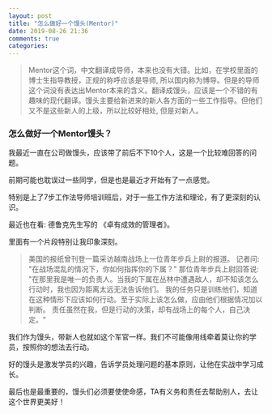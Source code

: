 ```yaml
---
layout: post
title: "怎么做好一个馒头(Mentor)"
date: 2019-08-26 21:36
comments: true
categories: 
---
```


> Mentor这个词，中文翻译成导师，本来也没有大错。比如，在学校里面的博士生指导教授，正规的称呼应该是导师, 所以国内称为博导。但是的导师这个词没有表达出Mentor本来的含义。翻译成馒头，应该是一个不错的有趣味的现代翻译。馒头主要给新进来的新人各方面的一些工作指导。但他们又不是这些新人的上级，所以比较好相处, 但是对新人。

### 怎么做好一个Mentor馒头？

我最近一直在公司做馒头，应该带了前后不下10个人，这是一个比较难回答的问题。

前期可能也耽误过一些同学，但是也是最近才开始有了一点感觉。

特别是上了7步工作法导师培训班后，对于一些工作方法和理论，有了更深刻的认识。

最近也在看: 德鲁克先生写的 《卓有成效的管理者》。

里面有一个片段特别让我印象深刻。

> 美国的报纸曾刊登一篇采访越南战场上一位青年步兵上尉的报道。
> 记者问: "在战场混乱的情况下，你如何指挥你的下属？"
> 那位青年步兵上尉回答说: "在那里我是唯一的负责人。当我的下属在丛林中遭遇敌人，却不知该怎么行动时，我也因为距离太远无法告诉他们。
> 我的任务只是训练他们，知道在这种情形下应该如何行动。至于实际上该怎么做，应由他们根据情况加以判断。
> 责任虽然在我，但是行动的决策，却有战场上的每个人，自己决定。"

我们作为馒头，带新人也就如这个军官一样。我们不可能像用线牵着莫让你的学员，按照你的想法去行动。

好的馒头是激发学员的兴趣，告诉学员处理问题的基本原则，让他在实战中学习成长。

​最后也是最重要的，馒头们必须要使使命感，TA有义务和责任去帮助别人，去让这个世界更美好！



